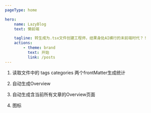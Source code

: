 ```yaml
---
pageType: home

hero:
    name: LazyBlog
    text: 懒前端

    tagline: 转生成为.tsx文件创建工程师，结果身处AI横行的末前端时代？！
    actions:
        - theme: brand
          text: 开始
          link: /posts
---
```


1. 读取文件中的 tags categories 两个frontMatter生成统计

2. 自动生成Overview

3. 自动生成含当前所有文章的Overview页面

4. 图标
